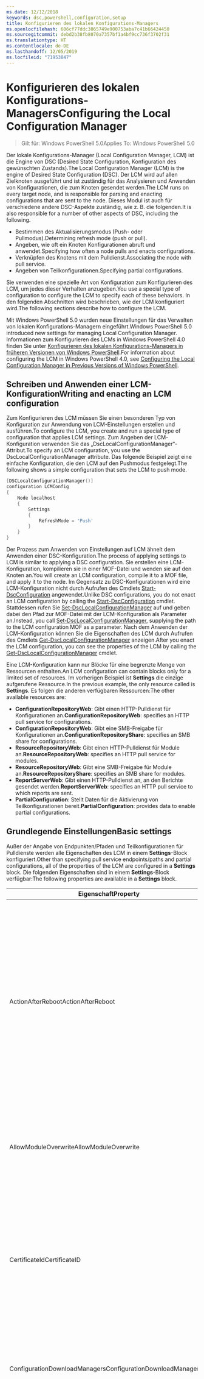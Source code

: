 ```yaml
---
ms.date: 12/12/2018
keywords: dsc,powershell,configuration,setup
title: Konfigurieren des lokalen Konfigurations-Managers
ms.openlocfilehash: 606cf77ddc3865749e900753aba7c41b66424450
ms.sourcegitcommit: debd2b38fb8070a7357bf1a4bf9cc736f3702f31
ms.translationtype: HT
ms.contentlocale: de-DE
ms.lasthandoff: 12/05/2019
ms.locfileid: "71953847"
---
```

# <a name="configuring-the-local-configuration-manager"></a><span data-ttu-id="1a722-103">Konfigurieren des lokalen Konfigurations-Managers</span><span class="sxs-lookup"><span data-stu-id="1a722-103">Configuring the Local Configuration Manager</span></span>

> <span data-ttu-id="1a722-104">Gilt für: Windows PowerShell 5.0</span><span class="sxs-lookup"><span data-stu-id="1a722-104">Applies To: Windows PowerShell 5.0</span></span>

<span data-ttu-id="1a722-105">Der lokale Konfigurations-Manager (Local Configuration Manager, LCM) ist die Engine von DSC (Desired State Configuration, Konfiguration des gewünschten Zustands).</span><span class="sxs-lookup"><span data-stu-id="1a722-105">The Local Configuration Manager (LCM) is the engine of Desired State Configuration (DSC).</span></span>
<span data-ttu-id="1a722-106">Der LCM wird auf allen Zielknoten ausgeführt und ist zuständig für das Analysieren und Anwenden von Konfigurationen, die zum Knoten gesendet werden.</span><span class="sxs-lookup"><span data-stu-id="1a722-106">The LCM runs on every target node, and is responsible for parsing and enacting configurations that are sent to the node.</span></span>
<span data-ttu-id="1a722-107">Dieses Modul ist auch für verschiedene andere DSC-Aspekte zuständig, wie z. B. die folgenden.</span><span class="sxs-lookup"><span data-stu-id="1a722-107">It is also responsible for a number of other aspects of DSC, including the following.</span></span>

- <span data-ttu-id="1a722-108">Bestimmen des Aktualisierungsmodus (Push- oder Pullmodus).</span><span class="sxs-lookup"><span data-stu-id="1a722-108">Determining refresh mode (push or pull).</span></span>
- <span data-ttu-id="1a722-109">Angeben, wie oft ein Knoten Konfigurationen abruft und anwendet.</span><span class="sxs-lookup"><span data-stu-id="1a722-109">Specifying how often a node pulls and enacts configurations.</span></span>
- <span data-ttu-id="1a722-110">Verknüpfen des Knotens mit dem Pulldienst.</span><span class="sxs-lookup"><span data-stu-id="1a722-110">Associating the node with pull service.</span></span>
- <span data-ttu-id="1a722-111">Angeben von Teilkonfigurationen.</span><span class="sxs-lookup"><span data-stu-id="1a722-111">Specifying partial configurations.</span></span>

<span data-ttu-id="1a722-112">Sie verwenden eine spezielle Art von Konfiguration zum Konfigurieren des LCM, um jedes dieser Verhalten anzugeben.</span><span class="sxs-lookup"><span data-stu-id="1a722-112">You use a special type of configuration to configure the LCM to specify each of these behaviors.</span></span>
<span data-ttu-id="1a722-113">In den folgenden Abschnitten wird beschrieben, wie der LCM konfiguriert wird.</span><span class="sxs-lookup"><span data-stu-id="1a722-113">The following sections describe how to configure the LCM.</span></span>

<span data-ttu-id="1a722-114">Mit Windows PowerShell 5.0 wurden neue Einstellungen für das Verwalten von lokalen Konfigurations-Managern eingeführt.</span><span class="sxs-lookup"><span data-stu-id="1a722-114">Windows PowerShell 5.0 introduced new settings for managing Local Configuration Manager.</span></span>
<span data-ttu-id="1a722-115">Informationen zum Konfigurieren des LCMs in Windows PowerShell 4.0 finden Sie unter [Konfigurieren des lokalen Konfigurations-Managers in früheren Versionen von Windows PowerShell](metaconfig4.md).</span><span class="sxs-lookup"><span data-stu-id="1a722-115">For information about configuring the LCM in Windows PowerShell 4.0, see [Configuring the Local Configuration Manager in Previous Versions of Windows PowerShell](metaconfig4.md).</span></span>

## <a name="writing-and-enacting-an-lcm-configuration"></a><span data-ttu-id="1a722-116">Schreiben und Anwenden einer LCM-Konfiguration</span><span class="sxs-lookup"><span data-stu-id="1a722-116">Writing and enacting an LCM configuration</span></span>

<span data-ttu-id="1a722-117">Zum Konfigurieren des LCM müssen Sie einen besonderen Typ von Konfiguration zur Anwendung von LCM-Einstellungen erstellen und ausführen.</span><span class="sxs-lookup"><span data-stu-id="1a722-117">To configure the LCM, you create and run a special type of configuration that applies LCM settings.</span></span>
<span data-ttu-id="1a722-118">Zum Angeben der LCM-Konfiguration verwenden Sie das „DscLocalConfigurationManager“-Attribut.</span><span class="sxs-lookup"><span data-stu-id="1a722-118">To specify an LCM configuration, you use the DscLocalConfigurationManager attribute.</span></span>
<span data-ttu-id="1a722-119">Das folgende Beispiel zeigt eine einfache Konfiguration, die den LCM auf den Pushmodus festgelegt.</span><span class="sxs-lookup"><span data-stu-id="1a722-119">The following shows a simple configuration that sets the LCM to push mode.</span></span>

```powershell
[DSCLocalConfigurationManager()]
configuration LCMConfig
{
    Node localhost
    {
        Settings
        {
            RefreshMode = 'Push'
        }
    }
}
```

<span data-ttu-id="1a722-120">Der Prozess zum Anwenden von Einstellungen auf LCM ähnelt dem Anwenden einer DSC-Konfiguration.</span><span class="sxs-lookup"><span data-stu-id="1a722-120">The process of applying settings to LCM is similar to applying a DSC configuration.</span></span>
<span data-ttu-id="1a722-121">Sie erstellen eine LCM-Konfiguration, kompilieren sie in einer MOF-Datei und wenden sie auf den Knoten an.</span><span class="sxs-lookup"><span data-stu-id="1a722-121">You will create an LCM configuration, compile it to a MOF file, and apply it to the node.</span></span>
<span data-ttu-id="1a722-122">Im Gegensatz zu DSC-Konfigurationen wird eine LCM-Konfiguration nicht durch Aufrufen des Cmdlets [Start-DscConfiguration](/powershell/module/psdesiredstateconfiguration/start-dscconfiguration) angewendet.</span><span class="sxs-lookup"><span data-stu-id="1a722-122">Unlike DSC configurations, you do not enact an LCM configuration by calling the [Start-DscConfiguration](/powershell/module/psdesiredstateconfiguration/start-dscconfiguration) cmdlet.</span></span>
<span data-ttu-id="1a722-123">Stattdessen rufen Sie [Set-DscLocalConfigurationManager](/powershell/module/PSDesiredStateConfiguration/Set-DscLocalConfigurationManager) auf und geben dabei den Pfad zur MOF-Datei mit der LCM-Konfiguration als Parameter an.</span><span class="sxs-lookup"><span data-stu-id="1a722-123">Instead, you call [Set-DscLocalConfigurationManager](/powershell/module/PSDesiredStateConfiguration/Set-DscLocalConfigurationManager), supplying the path to the LCM configuration MOF as a parameter.</span></span>
<span data-ttu-id="1a722-124">Nach dem Anwenden der LCM-Konfiguration können Sie die Eigenschaften des LCM durch Aufrufen des Cmdlets [Get-DscLocalConfigurationManager](/powershell/module/PSDesiredStateConfiguration/Get-DscLocalConfigurationManager) anzeigen.</span><span class="sxs-lookup"><span data-stu-id="1a722-124">After you enact the LCM configuration, you can see the properties of the LCM by calling the [Get-DscLocalConfigurationManager](/powershell/module/PSDesiredStateConfiguration/Get-DscLocalConfigurationManager) cmdlet.</span></span>

<span data-ttu-id="1a722-125">Eine LCM-Konfiguration kann nur Blöcke für eine begrenzte Menge von Ressourcen enthalten.</span><span class="sxs-lookup"><span data-stu-id="1a722-125">An LCM configuration can contain blocks only for a limited set of resources.</span></span>
<span data-ttu-id="1a722-126">Im vorherigen Beispiel ist **Settings** die einzige aufgerufene Ressource.</span><span class="sxs-lookup"><span data-stu-id="1a722-126">In the previous example, the only resource called is **Settings**.</span></span>
<span data-ttu-id="1a722-127">Es folgen die anderen verfügbaren Ressourcen:</span><span class="sxs-lookup"><span data-stu-id="1a722-127">The other available resources are:</span></span>

* <span data-ttu-id="1a722-128">**ConfigurationRepositoryWeb**: Gibt einen HTTP-Pulldienst für Konfigurationen an.</span><span class="sxs-lookup"><span data-stu-id="1a722-128">**ConfigurationRepositoryWeb**: specifies an HTTP pull service for configurations.</span></span>
* <span data-ttu-id="1a722-129">**ConfigurationRepositoryWeb**: Gibt eine SMB-Freigabe für Konfigurationen an.</span><span class="sxs-lookup"><span data-stu-id="1a722-129">**ConfigurationRepositoryShare**: specifies an SMB share for configurations.</span></span>
* <span data-ttu-id="1a722-130">**ResourceRepositoryWeb**: Gibt einen HTTP-Pulldienst für Module an.</span><span class="sxs-lookup"><span data-stu-id="1a722-130">**ResourceRepositoryWeb**: specifies an HTTP pull service for modules.</span></span>
* <span data-ttu-id="1a722-131">**ResourceRepositoryWeb**: Gibt eine SMB-Freigabe für Module an.</span><span class="sxs-lookup"><span data-stu-id="1a722-131">**ResourceRepositoryShare**: specifies an SMB share for modules.</span></span>
* <span data-ttu-id="1a722-132">**ReportServerWeb**: Gibt einen HTTP-Pulldienst an, an den Berichte gesendet werden.</span><span class="sxs-lookup"><span data-stu-id="1a722-132">**ReportServerWeb**: specifies an HTTP pull service to which reports are sent.</span></span>
* <span data-ttu-id="1a722-133">**PartialConfiguration**: Stellt Daten für die Aktivierung von Teilkonfigurationen bereit.</span><span class="sxs-lookup"><span data-stu-id="1a722-133">**PartialConfiguration**: provides data to enable partial configurations.</span></span>

## <a name="basic-settings"></a><span data-ttu-id="1a722-134">Grundlegende Einstellungen</span><span class="sxs-lookup"><span data-stu-id="1a722-134">Basic settings</span></span>

<span data-ttu-id="1a722-135">Außer der Angabe von Endpunkten/Pfaden und Teilkonfigurationen für Pulldienste werden alle Eigenschaften des LCM in einem **Settings**-Block konfiguriert.</span><span class="sxs-lookup"><span data-stu-id="1a722-135">Other than specifying pull service endpoints/paths and partial configurations, all of the properties of the LCM are configured in a **Settings** block.</span></span>
<span data-ttu-id="1a722-136">Die folgenden Eigenschaften sind in einem **Settings**-Block verfügbar:</span><span class="sxs-lookup"><span data-stu-id="1a722-136">The following properties are available in a **Settings** block.</span></span>

|  <span data-ttu-id="1a722-137">Eigenschaft</span><span class="sxs-lookup"><span data-stu-id="1a722-137">Property</span></span>  |  <span data-ttu-id="1a722-138">Type</span><span class="sxs-lookup"><span data-stu-id="1a722-138">Type</span></span>  |  <span data-ttu-id="1a722-139">Beschreibung</span><span class="sxs-lookup"><span data-stu-id="1a722-139">Description</span></span>   |
|----------- |------- |--------------- |
| <span data-ttu-id="1a722-140">ActionAfterReboot</span><span class="sxs-lookup"><span data-stu-id="1a722-140">ActionAfterReboot</span></span>| <span data-ttu-id="1a722-141">string</span><span class="sxs-lookup"><span data-stu-id="1a722-141">string</span></span>| <span data-ttu-id="1a722-142">Gibt an, was nach einem Neustart während der Anwendung einer Konfiguration passiert.</span><span class="sxs-lookup"><span data-stu-id="1a722-142">Specifies what happens after a reboot during the application of a configuration.</span></span> <span data-ttu-id="1a722-143">Die möglichen Werte sind __ContinueConfiguration__ und __StopConfiguration__.</span><span class="sxs-lookup"><span data-stu-id="1a722-143">The possible values are __"ContinueConfiguration"__ and __"StopConfiguration"__.</span></span> <ul><li> <span data-ttu-id="1a722-144">__ContinueConfiguration__: Nach dem Neustart des Computers wird das Anwenden der aktuellen Konfiguration fortgesetzt.</span><span class="sxs-lookup"><span data-stu-id="1a722-144">__ContinueConfiguration__: Continue applying the current configuration after machine reboot.</span></span> <span data-ttu-id="1a722-145">Dies ist der Standardwert.</span><span class="sxs-lookup"><span data-stu-id="1a722-145">This is the default value</span></span></li><li><span data-ttu-id="1a722-146">__StopConfiguration__: Nach dem Neustart des Computers wird die aktuelle Konfiguration beendet.</span><span class="sxs-lookup"><span data-stu-id="1a722-146">__StopConfiguration__: Stop the current configuration after machine reboot.</span></span></li></ul>|
| <span data-ttu-id="1a722-147">AllowModuleOverwrite</span><span class="sxs-lookup"><span data-stu-id="1a722-147">AllowModuleOverwrite</span></span>| <span data-ttu-id="1a722-148">bool</span><span class="sxs-lookup"><span data-stu-id="1a722-148">bool</span></span>| <span data-ttu-id="1a722-149">__$TRUE__, wenn neue vom Pulldienst heruntergeladene Konfigurationen die alten Konfigurationen auf dem Zielknoten überschreiben dürfen.</span><span class="sxs-lookup"><span data-stu-id="1a722-149">__$TRUE__ if new configurations downloaded from the pull service are allowed to overwrite the old ones on the target node.</span></span> <span data-ttu-id="1a722-150">Andernfalls „$FALSE“.</span><span class="sxs-lookup"><span data-stu-id="1a722-150">Otherwise, $FALSE.</span></span>|
| <span data-ttu-id="1a722-151">CertificateId</span><span class="sxs-lookup"><span data-stu-id="1a722-151">CertificateID</span></span>| <span data-ttu-id="1a722-152">string</span><span class="sxs-lookup"><span data-stu-id="1a722-152">string</span></span>| <span data-ttu-id="1a722-153">Der Fingerabdruck eines Zertifikats zur Sicherung von Anmeldeinformationen, die in einer Konfiguration übergeben werden.</span><span class="sxs-lookup"><span data-stu-id="1a722-153">The thumbprint of a certificate used to secure credentials passed in a configuration.</span></span> <span data-ttu-id="1a722-154">Weitere Informationen finden Sie unter [Möchten Sie Anmeldeinformationen in Windows PowerShell zum Konfigurieren des gewünschten Zustands schützen?](https://blogs.msdn.com/b/powershell/archive/2014/01/31/want-to-secure-credentials-in-windows-powershell-desired-state-configuration.aspx).</span><span class="sxs-lookup"><span data-stu-id="1a722-154">For more information see [Want to secure credentials in Windows PowerShell Desired State Configuration](https://blogs.msdn.com/b/powershell/archive/2014/01/31/want-to-secure-credentials-in-windows-powershell-desired-state-configuration.aspx)?.</span></span> <br> <span data-ttu-id="1a722-155">__Hinweis:__ Dies wird bei Verwendung des Azure Automation DSC-Pulldiensts automatisch verwaltet.</span><span class="sxs-lookup"><span data-stu-id="1a722-155">__Note:__ this is managed automatically if using Azure Automation DSC pull service.</span></span>|
| <span data-ttu-id="1a722-156">ConfigurationDownloadManagers</span><span class="sxs-lookup"><span data-stu-id="1a722-156">ConfigurationDownloadManagers</span></span>| <span data-ttu-id="1a722-157">CimInstance[]</span><span class="sxs-lookup"><span data-stu-id="1a722-157">CimInstance[]</span></span>| <span data-ttu-id="1a722-158">Veraltet.</span><span class="sxs-lookup"><span data-stu-id="1a722-158">Obsolete.</span></span> <span data-ttu-id="1a722-159">Verwenden Sie die Blöcke __ConfigurationRepositoryWeb__ und __ConfigurationRepositoryShare__ zum Definieren von Pulldienstendpunkten für Konfigurationen.</span><span class="sxs-lookup"><span data-stu-id="1a722-159">Use __ConfigurationRepositoryWeb__ and __ConfigurationRepositoryShare__ blocks to define configuration pull service endpoints.</span></span>|
| <span data-ttu-id="1a722-160">ConfigurationID</span><span class="sxs-lookup"><span data-stu-id="1a722-160">ConfigurationID</span></span>| <span data-ttu-id="1a722-161">string</span><span class="sxs-lookup"><span data-stu-id="1a722-161">string</span></span>| <span data-ttu-id="1a722-162">Für die Abwärtskompatibilität mit älteren Pulldienstversionen.</span><span class="sxs-lookup"><span data-stu-id="1a722-162">For backwards compatibility with older pull service versions.</span></span> <span data-ttu-id="1a722-163">Eine GUID, die die Konfigurationsdatei identifiziert, die von einem Pulldienst abgerufen werden soll.</span><span class="sxs-lookup"><span data-stu-id="1a722-163">A GUID that identifies the configuration file to get from a pull service.</span></span> <span data-ttu-id="1a722-164">Der Knoten ruft Konfigurationen vom Pulldienst ab, wenn der Name der MOF-Konfigurationsdatei „ConfigurationID.mof“ lautet.</span><span class="sxs-lookup"><span data-stu-id="1a722-164">The node will pull configurations on the pull service if the name of the configuration MOF is named ConfigurationID.mof.</span></span><br> <span data-ttu-id="1a722-165">__Hinweis:__ Wenn Sie diese Eigenschaft festlegen, kann der Knoten nicht mithilfe von __RegistrationKey__ bei einem Pulldienst registriert werden.</span><span class="sxs-lookup"><span data-stu-id="1a722-165">__Note:__ If you set this property, registering the node with a pull service by using __RegistrationKey__ does not work.</span></span> <span data-ttu-id="1a722-166">Weitere Informationen finden Sie unter [Einrichten eines Pullclients mit Konfigurationsnamen](../pull-server/pullClientConfigNames.md).</span><span class="sxs-lookup"><span data-stu-id="1a722-166">For more information, see [Setting up a pull client with configuration names](../pull-server/pullClientConfigNames.md).</span></span>|
| <span data-ttu-id="1a722-167">ConfigurationMode</span><span class="sxs-lookup"><span data-stu-id="1a722-167">ConfigurationMode</span></span>| <span data-ttu-id="1a722-168">string</span><span class="sxs-lookup"><span data-stu-id="1a722-168">string</span></span> | <span data-ttu-id="1a722-169">Gibt an, wie der LCM die Konfiguration tatsächlich auf die Zielknoten anwendet.</span><span class="sxs-lookup"><span data-stu-id="1a722-169">Specifies how the LCM actually applies the configuration to the target nodes.</span></span> <span data-ttu-id="1a722-170">Mögliche Werte sind __ApplyOnly__, __ApplyAndMonitor__ und __ApplyAndAutoCorrect__.</span><span class="sxs-lookup"><span data-stu-id="1a722-170">Possible values are __"ApplyOnly"__,__"ApplyAndMonitor"__, and __"ApplyAndAutoCorrect"__.</span></span> <ul><li><span data-ttu-id="1a722-171">__ApplyOnly__: DSC wendet die Konfiguration an und führt keine weiteren Schritte aus, es sei denn, eine neue Konfiguration wird per Push auf den Zielknoten übertragen oder per Pull von einem Dienst abgerufen.</span><span class="sxs-lookup"><span data-stu-id="1a722-171">__ApplyOnly__: DSC applies the configuration and does nothing further unless a new configuration is pushed to the target node or when a new configuration is pulled from a service.</span></span> <span data-ttu-id="1a722-172">Nach der ersten Anwendung einer neuen Konfiguration überprüft DSC nicht auf Abweichungen von einem zuvor konfigurierten Status.</span><span class="sxs-lookup"><span data-stu-id="1a722-172">After initial application of a new configuration, DSC does not check for drift from a previously configured state.</span></span> <span data-ttu-id="1a722-173">Beachten Sie, dass DSC versucht, die Konfiguration anzuwenden, bis dies erfolgreich passiert ist, bevor __ApplyOnly__ wirksam wird.</span><span class="sxs-lookup"><span data-stu-id="1a722-173">Note that DSC will attempt to apply the configuration until it is successful before __ApplyOnly__ takes effect.</span></span> </li><li> <span data-ttu-id="1a722-174">__ApplyAndMonitor__: Dies ist der Standardwert.</span><span class="sxs-lookup"><span data-stu-id="1a722-174">__ApplyAndMonitor__: This is the default value.</span></span> <span data-ttu-id="1a722-175">Der LCM wendet neue Konfigurationen an.</span><span class="sxs-lookup"><span data-stu-id="1a722-175">The LCM applies any new configurations.</span></span> <span data-ttu-id="1a722-176">Wenn der Zielknoten nach der ersten Anwendung einer neuen Konfiguration vom gewünschten Zustand abweicht, meldet DSC die Abweichung in Protokollen.</span><span class="sxs-lookup"><span data-stu-id="1a722-176">After initial application of a new configuration, if the target node drifts from the desired state, DSC reports the discrepancy in logs.</span></span> <span data-ttu-id="1a722-177">Beachten Sie, dass DSC versucht, die Konfiguration anzuwenden, bis dies erfolgreich passiert ist, bevor __ApplyAndMonitor__ wirksam wird.</span><span class="sxs-lookup"><span data-stu-id="1a722-177">Note that DSC will attempt to apply the configuration until it is successful before __ApplyAndMonitor__ takes effect.</span></span></li><li><span data-ttu-id="1a722-178">__ApplyAndAutoCorrect:__ DSC wendet neue Konfigurationen an.</span><span class="sxs-lookup"><span data-stu-id="1a722-178">__ApplyAndAutoCorrect__: DSC applies any new configurations.</span></span> <span data-ttu-id="1a722-179">Wenn der Zielknoten nach der ersten Anwendung einer neuen Konfiguration vom gewünschten Zustand abweicht, meldet DSC die Abweichung in Protokollen und wendet dann die aktuelle Konfiguration an.</span><span class="sxs-lookup"><span data-stu-id="1a722-179">After initial application of a new configuration, if the target node drifts from the desired state, DSC reports the discrepancy in logs, and then re-applies the current configuration.</span></span></li></ul>|
| <span data-ttu-id="1a722-180">ConfigurationModeFrequencyMins</span><span class="sxs-lookup"><span data-stu-id="1a722-180">ConfigurationModeFrequencyMins</span></span>| <span data-ttu-id="1a722-181">UInt32</span><span class="sxs-lookup"><span data-stu-id="1a722-181">UInt32</span></span>| <span data-ttu-id="1a722-182">Gibt (in Minuten) an, wie oft die aktuelle Konfiguration überprüft und angewendet wird.</span><span class="sxs-lookup"><span data-stu-id="1a722-182">How often, in minutes, the current configuration is checked and applied.</span></span> <span data-ttu-id="1a722-183">Diese Eigenschaft wird ignoriert, wenn die „ConfigurationMode“-Eigenschaft auf „ApplyOnly“ festgelegt ist.</span><span class="sxs-lookup"><span data-stu-id="1a722-183">This property is ignored if the ConfigurationMode property is set to ApplyOnly.</span></span> <span data-ttu-id="1a722-184">Der Standardwert ist 15.</span><span class="sxs-lookup"><span data-stu-id="1a722-184">The default value is 15.</span></span>|
| <span data-ttu-id="1a722-185">DebugMode</span><span class="sxs-lookup"><span data-stu-id="1a722-185">DebugMode</span></span>| <span data-ttu-id="1a722-186">string</span><span class="sxs-lookup"><span data-stu-id="1a722-186">string</span></span>| <span data-ttu-id="1a722-187">Mögliche Werte sind __None__, __ForceModuleImport__ und __All__.</span><span class="sxs-lookup"><span data-stu-id="1a722-187">Possible values are __None__, __ForceModuleImport__, and __All__.</span></span> <ul><li><span data-ttu-id="1a722-188">Bei Festlegung auf __None__ werden zwischengespeicherte Ressourcen verwendet.</span><span class="sxs-lookup"><span data-stu-id="1a722-188">Set to __None__ to use cached resources.</span></span> <span data-ttu-id="1a722-189">Dies ist die Standardeinstellung, die in Produktionsszenarien verwendet werden sollte.</span><span class="sxs-lookup"><span data-stu-id="1a722-189">This is the default and should be used in production scenarios.</span></span></li><li><span data-ttu-id="1a722-190">Das Festlegen auf __ForceModuleImport__ bewirkt, dass der LCM DSC-Ressourcenmodule erneut lädt, auch wenn sie zuvor bereits geladen und zwischengespeichert wurden.</span><span class="sxs-lookup"><span data-stu-id="1a722-190">Setting to __ForceModuleImport__, causes the LCM to reload any DSC resource modules, even if they have been previously loaded and cached.</span></span> <span data-ttu-id="1a722-191">Dies beeinträchtigt die Leistung von DSC-Vorgängen, da jedes Modul bei Verwendung neu geladen wird.</span><span class="sxs-lookup"><span data-stu-id="1a722-191">This impacts the performance of DSC operations as each module is reloaded on use.</span></span> <span data-ttu-id="1a722-192">In der Regel wird dieser Wert beim Debuggen einer Ressource verwendet.</span><span class="sxs-lookup"><span data-stu-id="1a722-192">Typically you would use this value while debugging a resource</span></span></li><li><span data-ttu-id="1a722-193">In dieser Version ist __All__ identisch mit __ForceModuleImport__.</span><span class="sxs-lookup"><span data-stu-id="1a722-193">In this release, __All__ is same as __ForceModuleImport__</span></span></li></ul> |
| <span data-ttu-id="1a722-194">RebootNodeIfNeeded</span><span class="sxs-lookup"><span data-stu-id="1a722-194">RebootNodeIfNeeded</span></span>| <span data-ttu-id="1a722-195">bool</span><span class="sxs-lookup"><span data-stu-id="1a722-195">bool</span></span>| <span data-ttu-id="1a722-196">Legen Sie für diese Option `$true` fest, um Ressourcen das Neustarten des Knotens mithilfe des `$global:DSCMachineStatus`-Flags zu ermöglichen.</span><span class="sxs-lookup"><span data-stu-id="1a722-196">Set this to `$true` to allow resources to reboot the Node using the `$global:DSCMachineStatus` flag.</span></span> <span data-ttu-id="1a722-197">Andernfalls müssen Sie den Knoten für jede Konfiguration manuell neu starten, die dies erfordert.</span><span class="sxs-lookup"><span data-stu-id="1a722-197">Otherwise, you will have to manually reboot the node for any configuration that requires it.</span></span> <span data-ttu-id="1a722-198">Der Standardwert ist `$false`.</span><span class="sxs-lookup"><span data-stu-id="1a722-198">The default value is `$false`.</span></span> <span data-ttu-id="1a722-199">Um diese Einstellung zu verwenden, wenn eine Neustartbedingung von einer anderen Komponente als von DSC in Kraft gesetzt wird (z.B. Windows Installer), kombinieren Sie diese Einstellung mit der __PendingReboot__-Ressource im [ComputerManagementDsc](https://github.com/PowerShell/ComputerManagementDsc)-Modul.</span><span class="sxs-lookup"><span data-stu-id="1a722-199">To use this setting when a reboot condition is enacted by something other than DSC (such as Windows Installer), combine this setting with the __PendingReboot__ resource in the [ComputerManagementDsc](https://github.com/PowerShell/ComputerManagementDsc) module.</span></span>|
| <span data-ttu-id="1a722-200">RefreshMode</span><span class="sxs-lookup"><span data-stu-id="1a722-200">RefreshMode</span></span>| <span data-ttu-id="1a722-201">string</span><span class="sxs-lookup"><span data-stu-id="1a722-201">string</span></span>| <span data-ttu-id="1a722-202">Gibt an, wie der LCM Konfigurationen abruft.</span><span class="sxs-lookup"><span data-stu-id="1a722-202">Specifies how the LCM gets configurations.</span></span> <span data-ttu-id="1a722-203">Die möglichen Werte sind __Disabled__, __Push__ und __Pull__.</span><span class="sxs-lookup"><span data-stu-id="1a722-203">The possible values are __"Disabled"__, __"Push"__, and __"Pull"__.</span></span> <ul><li><span data-ttu-id="1a722-204">__Disabled__: DSC-Konfigurationen werden für diesen Knoten deaktiviert.</span><span class="sxs-lookup"><span data-stu-id="1a722-204">__Disabled__: DSC configurations are disabled for this node.</span></span></li><li> <span data-ttu-id="1a722-205">__Push__: Konfigurationen werden gestartet, indem das Cmdlet [Start-DscConfiguration](/powershell/module/psdesiredstateconfiguration/start-dscconfiguration) aufgerufen wird.</span><span class="sxs-lookup"><span data-stu-id="1a722-205">__Push__: Configurations are initiated by calling the [Start-DscConfiguration](/powershell/module/psdesiredstateconfiguration/start-dscconfiguration) cmdlet.</span></span> <span data-ttu-id="1a722-206">Die Konfiguration wird sofort auf den Knoten angewendet.</span><span class="sxs-lookup"><span data-stu-id="1a722-206">The configuration is applied immediately to the node.</span></span> <span data-ttu-id="1a722-207">Dies ist der Standardwert.</span><span class="sxs-lookup"><span data-stu-id="1a722-207">This is the default value.</span></span></li><li><span data-ttu-id="1a722-208">__Pull:__ Der Knoten ist so konfiguriert, dass regelmäßig eine Überprüfung auf Konfigurationen von einem Pulldienst oder SMB-Pfad erfolgt.</span><span class="sxs-lookup"><span data-stu-id="1a722-208">__Pull:__ The node is configured to regularly check for configurations from a pull service or SMB path.</span></span> <span data-ttu-id="1a722-209">Wenn diese Eigenschaft auf __Pull__ festgelegt ist, müssen Sie in einem __ConfigurationRepositoryWeb__- oder __ConfigurationRepositoryShare__-Block einen HPPT-Pfad (Dienst) oder einen SMB-Pfad (Freigabe) angeben.</span><span class="sxs-lookup"><span data-stu-id="1a722-209">If this property is set to __Pull__, you must specify an HTTP (service) or SMB (share) path in a __ConfigurationRepositoryWeb__ or __ConfigurationRepositoryShare__ block.</span></span></li></ul>|
| <span data-ttu-id="1a722-210">RefreshFrequencyMins</span><span class="sxs-lookup"><span data-stu-id="1a722-210">RefreshFrequencyMins</span></span>| <span data-ttu-id="1a722-211">UInt32</span><span class="sxs-lookup"><span data-stu-id="1a722-211">Uint32</span></span>| <span data-ttu-id="1a722-212">Das Zeitintervall (in Minuten), in dem der LCM einen Pulldienst auf aktualisierte Konfigurationen abfragt.</span><span class="sxs-lookup"><span data-stu-id="1a722-212">The time interval, in minutes, at which the LCM checks a pull service to get updated configurations.</span></span> <span data-ttu-id="1a722-213">Dieser Wert wird ignoriert, wenn der LCM nicht im Pullmodus konfiguriert ist.</span><span class="sxs-lookup"><span data-stu-id="1a722-213">This value is ignored if the LCM is not configured in pull mode.</span></span> <span data-ttu-id="1a722-214">Der Standardwert ist 30.</span><span class="sxs-lookup"><span data-stu-id="1a722-214">The default value is 30.</span></span>|
| <span data-ttu-id="1a722-215">ReportManagers</span><span class="sxs-lookup"><span data-stu-id="1a722-215">ReportManagers</span></span>| <span data-ttu-id="1a722-216">CimInstance[]</span><span class="sxs-lookup"><span data-stu-id="1a722-216">CimInstance[]</span></span>| <span data-ttu-id="1a722-217">Veraltet.</span><span class="sxs-lookup"><span data-stu-id="1a722-217">Obsolete.</span></span> <span data-ttu-id="1a722-218">Verwenden Sie __ReportServerWeb__-Blöcke, um einen Endpunkt zum Senden von Berichtsdaten an einen Pulldienst zu definieren.</span><span class="sxs-lookup"><span data-stu-id="1a722-218">Use __ReportServerWeb__ blocks to define an endpoint to send reporting data to a pull service.</span></span>|
| <span data-ttu-id="1a722-219">ResourceModuleManagers</span><span class="sxs-lookup"><span data-stu-id="1a722-219">ResourceModuleManagers</span></span>| <span data-ttu-id="1a722-220">CimInstance[]</span><span class="sxs-lookup"><span data-stu-id="1a722-220">CimInstance[]</span></span>| <span data-ttu-id="1a722-221">Veraltet.</span><span class="sxs-lookup"><span data-stu-id="1a722-221">Obsolete.</span></span> <span data-ttu-id="1a722-222">Verwenden Sie die Blöcke __ResourceRepositoryWeb__ und __ResourceRepositoryShare__ zum Definieren von HTTP-Endpunkten bzw. SMB-Pfaden für den Pulldienst.</span><span class="sxs-lookup"><span data-stu-id="1a722-222">Use __ResourceRepositoryWeb__ and __ResourceRepositoryShare__ blocks to define pull service HTTP endpoints or SMB paths, respectively.</span></span>|
| <span data-ttu-id="1a722-223">PartialConfigurations</span><span class="sxs-lookup"><span data-stu-id="1a722-223">PartialConfigurations</span></span>| <span data-ttu-id="1a722-224">CimInstance</span><span class="sxs-lookup"><span data-stu-id="1a722-224">CimInstance</span></span>| <span data-ttu-id="1a722-225">Nicht implementiert.</span><span class="sxs-lookup"><span data-stu-id="1a722-225">Not implemented.</span></span> <span data-ttu-id="1a722-226">Nicht verwenden.</span><span class="sxs-lookup"><span data-stu-id="1a722-226">Do not use.</span></span>|
| <span data-ttu-id="1a722-227">StatusRetentionTimeInDays</span><span class="sxs-lookup"><span data-stu-id="1a722-227">StatusRetentionTimeInDays</span></span> | <span data-ttu-id="1a722-228">UInt32</span><span class="sxs-lookup"><span data-stu-id="1a722-228">UInt32</span></span>| <span data-ttu-id="1a722-229">Anzahl der Tage, die der LCM den Status der aktuellen Konfiguration beibehält.</span><span class="sxs-lookup"><span data-stu-id="1a722-229">The number of days the LCM keeps the status of the current configuration.</span></span>|

> [!NOTE]
> <span data-ttu-id="1a722-230">Der LCM startet den **ConfigurationModeFrequencyMins**-Zyklus auf Grundlage folgender Ereignisse:</span><span class="sxs-lookup"><span data-stu-id="1a722-230">The LCM starts the **ConfigurationModeFrequencyMins** cycle based on:</span></span>
>
> - <span data-ttu-id="1a722-231">Mithilfe von `Set-DscLocalConfigurationManager` wird eine neue Metakonfiguration angewendet</span><span class="sxs-lookup"><span data-stu-id="1a722-231">A new metaconfig is applied using `Set-DscLocalConfigurationManager`</span></span>
> - <span data-ttu-id="1a722-232">Der Computer wird neu gestartet</span><span class="sxs-lookup"><span data-stu-id="1a722-232">A machine restart</span></span>
>
> <span data-ttu-id="1a722-233">Bei Bedingungen, unter denen es beim Timerprozess zu einem Absturz kommt, der innerhalb von 30 Sekunden erkannt wird, wird der Zyklus neu gestartet.</span><span class="sxs-lookup"><span data-stu-id="1a722-233">For any condition where the timer process experiences a crash, that will be detected within 30 seconds and the cycle will be restarted.</span></span>
> <span data-ttu-id="1a722-234">Ein gleichzeitiger Vorgang könnte den Start des Zyklus verzögern; wenn die Dauer dieses Vorgangs länger ist als die konfigurierte Zyklushäufigkeit, startet der nächste Timer nicht.</span><span class="sxs-lookup"><span data-stu-id="1a722-234">A concurrent operation could delay the cycle from being started, if the duration of this operation exceeds the configured cycle frequency, the next timer will not start.</span></span>
>
> <span data-ttu-id="1a722-235">Beispiel: Die Metakonfiguration ist auf eine Pullhäufigkeit von 15 Minuten konfiguriert, und ein Pull wird zum Zeitpunkt t1 ausgeführt.</span><span class="sxs-lookup"><span data-stu-id="1a722-235">Example, the metaconfig is configured at a 15 minute pull frequency and a pull occurs at T1.</span></span>  <span data-ttu-id="1a722-236">Der Knoten kann seine Aufgaben 16 Minuten lang nicht beenden.</span><span class="sxs-lookup"><span data-stu-id="1a722-236">The Node does not finish work for 16 minutes.</span></span>  <span data-ttu-id="1a722-237">Der erste 15-Minuten-Zyklus wird ignoriert, und der nächste Pull wird zum Zeitpunkt t1+15+15 ausgeführt.</span><span class="sxs-lookup"><span data-stu-id="1a722-237">The first 15 minute cycle is ignored, and next pull will happen at T1+15+15.</span></span>

## <a name="pull-service"></a><span data-ttu-id="1a722-238">Pulldienst</span><span class="sxs-lookup"><span data-stu-id="1a722-238">Pull service</span></span>

<span data-ttu-id="1a722-239">Die LCM-Konfiguration unterstützt die folgenden Typen von Pulldienstendpunkten:</span><span class="sxs-lookup"><span data-stu-id="1a722-239">LCM configuration supports defining the following types of pull service endpoints:</span></span>

- <span data-ttu-id="1a722-240">**Konfigurationsserver**: Ein Repository für DSC-Konfigurationen.</span><span class="sxs-lookup"><span data-stu-id="1a722-240">**Configuration server**: A repository for DSC configurations.</span></span> <span data-ttu-id="1a722-241">Definieren Sie Konfigurationsserver mithilfe der Blöcke **ConfigurationRepositoryWeb** (für webbasierte Server) und **ConfigurationRepositoryShare** (für SMB-basierte Server).</span><span class="sxs-lookup"><span data-stu-id="1a722-241">Define configuration servers by using **ConfigurationRepositoryWeb** (for web-based servers) and **ConfigurationRepositoryShare** (for SMB-based servers) blocks.</span></span>
- <span data-ttu-id="1a722-242">**Ressourcenserver**: Ein Repository für DSC-Ressourcen, verpackt als PowerShell-Module.</span><span class="sxs-lookup"><span data-stu-id="1a722-242">**Resource server**: A repository for DSC resources, packaged as PowerShell modules.</span></span> <span data-ttu-id="1a722-243">Definieren Sie Ressourcenserver mithilfe der Blöcke **ResourceRepositoryWeb** (für webbasierte Server) und **ResourceRepositoryShare** (für SMB-basierte Server).</span><span class="sxs-lookup"><span data-stu-id="1a722-243">Define resource servers by using **ResourceRepositoryWeb** (for web-based servers) and **ResourceRepositoryShare** (for SMB-based servers) blocks.</span></span>
- <span data-ttu-id="1a722-244">**Berichtsserver**: Dienst, an den DSC Berichtsdaten sendet.</span><span class="sxs-lookup"><span data-stu-id="1a722-244">**Report server**: A service that DSC sends report data to.</span></span> <span data-ttu-id="1a722-245">Definieren Sie Berichtsserver mithilfe von **ReportServerWeb**-Blöcken.</span><span class="sxs-lookup"><span data-stu-id="1a722-245">Define report servers by using **ReportServerWeb** blocks.</span></span> <span data-ttu-id="1a722-246">Ein Berichtsserver muss ein Webdienst sein.</span><span class="sxs-lookup"><span data-stu-id="1a722-246">A report server must be a web service.</span></span>

<span data-ttu-id="1a722-247">Weitere Informationen zu Pulldiensten finden Sie unter [Desired State Configuration – Pulldienst](../pull-server/pullServer.md).</span><span class="sxs-lookup"><span data-stu-id="1a722-247">For more details on pull service see, [Desired State Configuration Pull Service](../pull-server/pullServer.md).</span></span>

## <a name="configuration-server-blocks"></a><span data-ttu-id="1a722-248">Konfigurationsserverblöcke</span><span class="sxs-lookup"><span data-stu-id="1a722-248">Configuration server blocks</span></span>

<span data-ttu-id="1a722-249">Zum Definieren eines webbasierten Konfigurationsservers erstellen Sie einen **ConfigurationRepositoryWeb**-Block.</span><span class="sxs-lookup"><span data-stu-id="1a722-249">To define a web-based configuration server, you create a **ConfigurationRepositoryWeb** block.</span></span>
<span data-ttu-id="1a722-250">Ein **ConfigurationRepositoryWeb**-Block definiert die folgenden Eigenschaften.</span><span class="sxs-lookup"><span data-stu-id="1a722-250">A **ConfigurationRepositoryWeb** defines the following properties.</span></span>

|<span data-ttu-id="1a722-251">Eigenschaft</span><span class="sxs-lookup"><span data-stu-id="1a722-251">Property</span></span>|<span data-ttu-id="1a722-252">Type</span><span class="sxs-lookup"><span data-stu-id="1a722-252">Type</span></span>|<span data-ttu-id="1a722-253">Beschreibung</span><span class="sxs-lookup"><span data-stu-id="1a722-253">Description</span></span>|
|---|---|---|
|<span data-ttu-id="1a722-254">AllowUnsecureConnection</span><span class="sxs-lookup"><span data-stu-id="1a722-254">AllowUnsecureConnection</span></span>|<span data-ttu-id="1a722-255">bool</span><span class="sxs-lookup"><span data-stu-id="1a722-255">bool</span></span>|<span data-ttu-id="1a722-256">Legen Sie diese Einstellung auf **$TRUE** fest, um Verbindungen zwischen Knoten und Server ohne Authentifizierung zu erlauben.</span><span class="sxs-lookup"><span data-stu-id="1a722-256">Set to **$TRUE** to allow connections from the node to the server without authentication.</span></span> <span data-ttu-id="1a722-257">Bei Festlegung auf **$FALSE** ist eine Authentifizierung erforderlich.</span><span class="sxs-lookup"><span data-stu-id="1a722-257">Set to **$FALSE** to require authentication.</span></span>|
|<span data-ttu-id="1a722-258">CertificateId</span><span class="sxs-lookup"><span data-stu-id="1a722-258">CertificateID</span></span>|<span data-ttu-id="1a722-259">string</span><span class="sxs-lookup"><span data-stu-id="1a722-259">string</span></span>|<span data-ttu-id="1a722-260">Der Fingerabdruck eines Zertifikats zur Authentifizierung beim Server.</span><span class="sxs-lookup"><span data-stu-id="1a722-260">The thumbprint of a certificate used to authenticate to the server.</span></span>|
|<span data-ttu-id="1a722-261">ConfigurationNames</span><span class="sxs-lookup"><span data-stu-id="1a722-261">ConfigurationNames</span></span>|<span data-ttu-id="1a722-262">String[]</span><span class="sxs-lookup"><span data-stu-id="1a722-262">String[]</span></span>|<span data-ttu-id="1a722-263">Array der Namen von Konfigurationen, die per Pull vom Zielknoten abgerufen werden.</span><span class="sxs-lookup"><span data-stu-id="1a722-263">An array of names of configurations to be pulled by the target node.</span></span> <span data-ttu-id="1a722-264">Diese werden nur verwendet, wenn der Knoten über einen **RegistrationKey** beim Pulldienst registriert ist.</span><span class="sxs-lookup"><span data-stu-id="1a722-264">These are used only if the node is registered with the pull service by using a **RegistrationKey**.</span></span> <span data-ttu-id="1a722-265">Weitere Informationen finden Sie unter [Einrichten eines Pullclients mit Konfigurationsnamen](../pull-server/pullClientConfigNames.md).</span><span class="sxs-lookup"><span data-stu-id="1a722-265">For more information, see [Setting up a pull client with configuration names](../pull-server/pullClientConfigNames.md).</span></span>|
|<span data-ttu-id="1a722-266">RegistrationKey</span><span class="sxs-lookup"><span data-stu-id="1a722-266">RegistrationKey</span></span>|<span data-ttu-id="1a722-267">string</span><span class="sxs-lookup"><span data-stu-id="1a722-267">string</span></span>|<span data-ttu-id="1a722-268">GUID, die den Knoten beim Pulldienst registriert.</span><span class="sxs-lookup"><span data-stu-id="1a722-268">A GUID that registers the node with the pull service.</span></span> <span data-ttu-id="1a722-269">Weitere Informationen finden Sie unter [Einrichten eines Pullclients mit Konfigurationsnamen](../pull-server/pullClientConfigNames.md).</span><span class="sxs-lookup"><span data-stu-id="1a722-269">For more information, see [Setting up a pull client with configuration names](../pull-server/pullClientConfigNames.md).</span></span>|
|<span data-ttu-id="1a722-270">ServerURL</span><span class="sxs-lookup"><span data-stu-id="1a722-270">ServerURL</span></span>|<span data-ttu-id="1a722-271">string</span><span class="sxs-lookup"><span data-stu-id="1a722-271">string</span></span>|<span data-ttu-id="1a722-272">URL des Konfigurationsdiensts.</span><span class="sxs-lookup"><span data-stu-id="1a722-272">The URL of the configuration service.</span></span>|
|<span data-ttu-id="1a722-273">ProxyURL\*</span><span class="sxs-lookup"><span data-stu-id="1a722-273">ProxyURL\*</span></span>|<span data-ttu-id="1a722-274">string</span><span class="sxs-lookup"><span data-stu-id="1a722-274">string</span></span>|<span data-ttu-id="1a722-275">Die URL des HTTP-Proxys, der bei der Kommunikation mit dem Konfigurationsdienst verwendet werden soll.</span><span class="sxs-lookup"><span data-stu-id="1a722-275">The URL of the http proxy to use when communicating with the configuration service.</span></span>|
|<span data-ttu-id="1a722-276">ProxyCredential\*</span><span class="sxs-lookup"><span data-stu-id="1a722-276">ProxyCredential\*</span></span>|<span data-ttu-id="1a722-277">pscredential</span><span class="sxs-lookup"><span data-stu-id="1a722-277">pscredential</span></span>|<span data-ttu-id="1a722-278">Anmeldeinformation, die für den HTTP-Proxy verwendet werden soll.</span><span class="sxs-lookup"><span data-stu-id="1a722-278">Credential to use for the http proxy.</span></span>|

> [!NOTE]
> * <span data-ttu-id="1a722-279">Wird in den Windows-Versionen 1809 und höher unterstützt.</span><span class="sxs-lookup"><span data-stu-id="1a722-279">Supported in Windows versions 1809 and later.</span></span>

<span data-ttu-id="1a722-280">Ein Beispielskript, das die Konfiguration des Werts „ConfigurationRepositoryWeb“ für lokale Knoten vereinfacht, steht unter [Generieren von DSC-Metakonfigurationen](https://docs.microsoft.com/azure/automation/automation-dsc-onboarding#generating-dsc-metaconfigurations) zur Verfügung.</span><span class="sxs-lookup"><span data-stu-id="1a722-280">An example script to simplify configuring the ConfigurationRepositoryWeb value for on-premises nodes is available - see [Generating DSC metaconfigurations](https://docs.microsoft.com/azure/automation/automation-dsc-onboarding#generating-dsc-metaconfigurations)</span></span>

<span data-ttu-id="1a722-281">Zum Definieren eines SMB-basierten Konfigurationsservers erstellen Sie einen **ConfigurationRepositoryShare**-Block.</span><span class="sxs-lookup"><span data-stu-id="1a722-281">To define an SMB-based configuration server, you create a **ConfigurationRepositoryShare** block.</span></span>
<span data-ttu-id="1a722-282">Ein **ConfigurationRepositoryShare**-Block definiert die folgenden Eigenschaften.</span><span class="sxs-lookup"><span data-stu-id="1a722-282">A **ConfigurationRepositoryShare** defines the following properties.</span></span>

|<span data-ttu-id="1a722-283">Eigenschaft</span><span class="sxs-lookup"><span data-stu-id="1a722-283">Property</span></span>|<span data-ttu-id="1a722-284">Type</span><span class="sxs-lookup"><span data-stu-id="1a722-284">Type</span></span>|<span data-ttu-id="1a722-285">Beschreibung</span><span class="sxs-lookup"><span data-stu-id="1a722-285">Description</span></span>|
|---|---|---|
|<span data-ttu-id="1a722-286">Credential</span><span class="sxs-lookup"><span data-stu-id="1a722-286">Credential</span></span>|<span data-ttu-id="1a722-287">MSFT_Credential</span><span class="sxs-lookup"><span data-stu-id="1a722-287">MSFT_Credential</span></span>|<span data-ttu-id="1a722-288">Anmeldeinformationen zum Authentifizieren bei der SMB-Freigabe.</span><span class="sxs-lookup"><span data-stu-id="1a722-288">The credential used to authenticate to the SMB share.</span></span>|
|<span data-ttu-id="1a722-289">SourcePath</span><span class="sxs-lookup"><span data-stu-id="1a722-289">SourcePath</span></span>|<span data-ttu-id="1a722-290">string</span><span class="sxs-lookup"><span data-stu-id="1a722-290">string</span></span>|<span data-ttu-id="1a722-291">Pfad der SMB-Freigabe.</span><span class="sxs-lookup"><span data-stu-id="1a722-291">The path of the SMB share.</span></span>|

## <a name="resource-server-blocks"></a><span data-ttu-id="1a722-292">Ressourcenserverblöcke</span><span class="sxs-lookup"><span data-stu-id="1a722-292">Resource server blocks</span></span>

<span data-ttu-id="1a722-293">Zum Definieren eines webbasierten Ressourcenservers erstellen Sie einen **ResourceRepositoryWeb**-Block.</span><span class="sxs-lookup"><span data-stu-id="1a722-293">To define a web-based resource server, you create a **ResourceRepositoryWeb** block.</span></span>
<span data-ttu-id="1a722-294">Ein **ResourceRepositoryWeb**-Block definiert die folgenden Eigenschaften.</span><span class="sxs-lookup"><span data-stu-id="1a722-294">A **ResourceRepositoryWeb** defines the following properties.</span></span>

|<span data-ttu-id="1a722-295">Eigenschaft</span><span class="sxs-lookup"><span data-stu-id="1a722-295">Property</span></span>|<span data-ttu-id="1a722-296">Type</span><span class="sxs-lookup"><span data-stu-id="1a722-296">Type</span></span>|<span data-ttu-id="1a722-297">Beschreibung</span><span class="sxs-lookup"><span data-stu-id="1a722-297">Description</span></span>|
|---|---|---|
|<span data-ttu-id="1a722-298">AllowUnsecureConnection</span><span class="sxs-lookup"><span data-stu-id="1a722-298">AllowUnsecureConnection</span></span>|<span data-ttu-id="1a722-299">bool</span><span class="sxs-lookup"><span data-stu-id="1a722-299">bool</span></span>|<span data-ttu-id="1a722-300">Legen Sie diese Einstellung auf **$TRUE** fest, um Verbindungen zwischen Knoten und Server ohne Authentifizierung zu erlauben.</span><span class="sxs-lookup"><span data-stu-id="1a722-300">Set to **$TRUE** to allow connections from the node to the server without authentication.</span></span> <span data-ttu-id="1a722-301">Bei Festlegung auf **$FALSE** ist eine Authentifizierung erforderlich.</span><span class="sxs-lookup"><span data-stu-id="1a722-301">Set to **$FALSE** to require authentication.</span></span>|
|<span data-ttu-id="1a722-302">CertificateId</span><span class="sxs-lookup"><span data-stu-id="1a722-302">CertificateID</span></span>|<span data-ttu-id="1a722-303">string</span><span class="sxs-lookup"><span data-stu-id="1a722-303">string</span></span>|<span data-ttu-id="1a722-304">Der Fingerabdruck eines Zertifikats zur Authentifizierung beim Server.</span><span class="sxs-lookup"><span data-stu-id="1a722-304">The thumbprint of a certificate used to authenticate to the server.</span></span>|
|<span data-ttu-id="1a722-305">RegistrationKey</span><span class="sxs-lookup"><span data-stu-id="1a722-305">RegistrationKey</span></span>|<span data-ttu-id="1a722-306">string</span><span class="sxs-lookup"><span data-stu-id="1a722-306">string</span></span>|<span data-ttu-id="1a722-307">GUID, die den Knoten beim Pulldienst identifiziert.</span><span class="sxs-lookup"><span data-stu-id="1a722-307">A GUID that identifies the node to the pull service.</span></span>|
|<span data-ttu-id="1a722-308">ServerURL</span><span class="sxs-lookup"><span data-stu-id="1a722-308">ServerURL</span></span>|<span data-ttu-id="1a722-309">string</span><span class="sxs-lookup"><span data-stu-id="1a722-309">string</span></span>|<span data-ttu-id="1a722-310">URL des Konfigurationsservers.</span><span class="sxs-lookup"><span data-stu-id="1a722-310">The URL of the configuration server.</span></span>|
|<span data-ttu-id="1a722-311">ProxyURL\*</span><span class="sxs-lookup"><span data-stu-id="1a722-311">ProxyURL\*</span></span>|<span data-ttu-id="1a722-312">string</span><span class="sxs-lookup"><span data-stu-id="1a722-312">string</span></span>|<span data-ttu-id="1a722-313">Die URL des HTTP-Proxys, der bei der Kommunikation mit dem Konfigurationsdienst verwendet werden soll.</span><span class="sxs-lookup"><span data-stu-id="1a722-313">The URL of the http proxy to use when communicating with the configuration service.</span></span>|
|<span data-ttu-id="1a722-314">ProxyCredential\*</span><span class="sxs-lookup"><span data-stu-id="1a722-314">ProxyCredential\*</span></span>|<span data-ttu-id="1a722-315">pscredential</span><span class="sxs-lookup"><span data-stu-id="1a722-315">pscredential</span></span>|<span data-ttu-id="1a722-316">Anmeldeinformation, die für den HTTP-Proxy verwendet werden soll.</span><span class="sxs-lookup"><span data-stu-id="1a722-316">Credential to use for the http proxy.</span></span>|

> [!NOTE]
> * <span data-ttu-id="1a722-317">Wird in den Windows-Versionen 1809 und höher unterstützt.</span><span class="sxs-lookup"><span data-stu-id="1a722-317">Supported in Windows versions 1809 and later.</span></span>

<span data-ttu-id="1a722-318">Ein Beispielskript, das die Konfiguration des Werts „ResourceRepositoryWeb“ für lokale Knoten vereinfacht, steht unter [Generieren von DSC-Metakonfigurationen](https://docs.microsoft.com/azure/automation/automation-dsc-onboarding#generating-dsc-metaconfigurations) zur Verfügung.</span><span class="sxs-lookup"><span data-stu-id="1a722-318">An example script to simplify configuring the ResourceRepositoryWeb value for on-premises nodes is available - see [Generating DSC metaconfigurations](https://docs.microsoft.com/azure/automation/automation-dsc-onboarding#generating-dsc-metaconfigurations)</span></span>

<span data-ttu-id="1a722-319">Zum Definieren eines SMB-basierten Ressourcenservers erstellen Sie einen **ResourceRepositoryShare**-Block.</span><span class="sxs-lookup"><span data-stu-id="1a722-319">To define an SMB-based resource server, you create a **ResourceRepositoryShare** block.</span></span>
<span data-ttu-id="1a722-320">Ein **ResourceRepositoryShare**-Block definiert die folgenden Eigenschaften.</span><span class="sxs-lookup"><span data-stu-id="1a722-320">**ResourceRepositoryShare** defines the following properties.</span></span>

|<span data-ttu-id="1a722-321">Eigenschaft</span><span class="sxs-lookup"><span data-stu-id="1a722-321">Property</span></span>|<span data-ttu-id="1a722-322">Type</span><span class="sxs-lookup"><span data-stu-id="1a722-322">Type</span></span>|<span data-ttu-id="1a722-323">Beschreibung</span><span class="sxs-lookup"><span data-stu-id="1a722-323">Description</span></span>|
|---|---|---|
|<span data-ttu-id="1a722-324">Credential</span><span class="sxs-lookup"><span data-stu-id="1a722-324">Credential</span></span>|<span data-ttu-id="1a722-325">MSFT_Credential</span><span class="sxs-lookup"><span data-stu-id="1a722-325">MSFT_Credential</span></span>|<span data-ttu-id="1a722-326">Anmeldeinformationen zum Authentifizieren bei der SMB-Freigabe.</span><span class="sxs-lookup"><span data-stu-id="1a722-326">The credential used to authenticate to the SMB share.</span></span> <span data-ttu-id="1a722-327">Ein Beispiel für die Weitergabe von Anmeldeinformationen finden Sie unter [Einrichten eines DSC-SMB-Pullservers](../pull-server/pullServerSMB.md).</span><span class="sxs-lookup"><span data-stu-id="1a722-327">For an example of passing credentials, see [Setting up a DSC SMB pull server](../pull-server/pullServerSMB.md)</span></span>|
|<span data-ttu-id="1a722-328">SourcePath</span><span class="sxs-lookup"><span data-stu-id="1a722-328">SourcePath</span></span>|<span data-ttu-id="1a722-329">string</span><span class="sxs-lookup"><span data-stu-id="1a722-329">string</span></span>|<span data-ttu-id="1a722-330">Pfad der SMB-Freigabe.</span><span class="sxs-lookup"><span data-stu-id="1a722-330">The path of the SMB share.</span></span>|

## <a name="report-server-blocks"></a><span data-ttu-id="1a722-331">Berichtsserverblöcke</span><span class="sxs-lookup"><span data-stu-id="1a722-331">Report server blocks</span></span>

<span data-ttu-id="1a722-332">Zum Definieren eines Berichtsservers erstellen Sie einen **ReportServerWeb**-Block.</span><span class="sxs-lookup"><span data-stu-id="1a722-332">To define a report server, you create a **ReportServerWeb** block.</span></span>
<span data-ttu-id="1a722-333">Die Berichtsserverrolle ist nicht kompatibel mit dem SMB-basierten Pulldienst.</span><span class="sxs-lookup"><span data-stu-id="1a722-333">The report server role is not compatible with SMB based pull service.</span></span>
<span data-ttu-id="1a722-334">Ein **ReportServerWeb**-Block definiert die folgenden Eigenschaften.</span><span class="sxs-lookup"><span data-stu-id="1a722-334">**ReportServerWeb** defines the following properties.</span></span>

|<span data-ttu-id="1a722-335">Eigenschaft</span><span class="sxs-lookup"><span data-stu-id="1a722-335">Property</span></span>|<span data-ttu-id="1a722-336">Type</span><span class="sxs-lookup"><span data-stu-id="1a722-336">Type</span></span>|<span data-ttu-id="1a722-337">Beschreibung</span><span class="sxs-lookup"><span data-stu-id="1a722-337">Description</span></span>|
|---|---|---|
|<span data-ttu-id="1a722-338">AllowUnsecureConnection</span><span class="sxs-lookup"><span data-stu-id="1a722-338">AllowUnsecureConnection</span></span>|<span data-ttu-id="1a722-339">bool</span><span class="sxs-lookup"><span data-stu-id="1a722-339">bool</span></span>|<span data-ttu-id="1a722-340">Legen Sie diese Einstellung auf **$TRUE** fest, um Verbindungen zwischen Knoten und Server ohne Authentifizierung zu erlauben.</span><span class="sxs-lookup"><span data-stu-id="1a722-340">Set to **$TRUE** to allow connections from the node to the server without authentication.</span></span> <span data-ttu-id="1a722-341">Bei Festlegung auf **$FALSE** ist eine Authentifizierung erforderlich.</span><span class="sxs-lookup"><span data-stu-id="1a722-341">Set to **$FALSE** to require authentication.</span></span>|
|<span data-ttu-id="1a722-342">CertificateId</span><span class="sxs-lookup"><span data-stu-id="1a722-342">CertificateID</span></span>|<span data-ttu-id="1a722-343">string</span><span class="sxs-lookup"><span data-stu-id="1a722-343">string</span></span>|<span data-ttu-id="1a722-344">Der Fingerabdruck eines Zertifikats zur Authentifizierung beim Server.</span><span class="sxs-lookup"><span data-stu-id="1a722-344">The thumbprint of a certificate used to authenticate to the server.</span></span>|
|<span data-ttu-id="1a722-345">RegistrationKey</span><span class="sxs-lookup"><span data-stu-id="1a722-345">RegistrationKey</span></span>|<span data-ttu-id="1a722-346">string</span><span class="sxs-lookup"><span data-stu-id="1a722-346">string</span></span>|<span data-ttu-id="1a722-347">GUID, die den Knoten beim Pulldienst identifiziert.</span><span class="sxs-lookup"><span data-stu-id="1a722-347">A GUID that identifies the node to the pull service.</span></span>|
|<span data-ttu-id="1a722-348">ServerURL</span><span class="sxs-lookup"><span data-stu-id="1a722-348">ServerURL</span></span>|<span data-ttu-id="1a722-349">string</span><span class="sxs-lookup"><span data-stu-id="1a722-349">string</span></span>|<span data-ttu-id="1a722-350">URL des Konfigurationsservers.</span><span class="sxs-lookup"><span data-stu-id="1a722-350">The URL of the configuration server.</span></span>|
|<span data-ttu-id="1a722-351">ProxyURL\*</span><span class="sxs-lookup"><span data-stu-id="1a722-351">ProxyURL\*</span></span>|<span data-ttu-id="1a722-352">string</span><span class="sxs-lookup"><span data-stu-id="1a722-352">string</span></span>|<span data-ttu-id="1a722-353">Die URL des HTTP-Proxys, der bei der Kommunikation mit dem Konfigurationsdienst verwendet werden soll.</span><span class="sxs-lookup"><span data-stu-id="1a722-353">The URL of the http proxy to use when communicating with the configuration service.</span></span>|
|<span data-ttu-id="1a722-354">ProxyCredential\*</span><span class="sxs-lookup"><span data-stu-id="1a722-354">ProxyCredential\*</span></span>|<span data-ttu-id="1a722-355">pscredential</span><span class="sxs-lookup"><span data-stu-id="1a722-355">pscredential</span></span>|<span data-ttu-id="1a722-356">Anmeldeinformation, die für den HTTP-Proxy verwendet werden soll.</span><span class="sxs-lookup"><span data-stu-id="1a722-356">Credential to use for the http proxy.</span></span>|

> [!NOTE]
> * <span data-ttu-id="1a722-357">Wird in den Windows-Versionen 1809 und höher unterstützt.</span><span class="sxs-lookup"><span data-stu-id="1a722-357">Supported in Windows versions 1809 and later.</span></span>

<span data-ttu-id="1a722-358">Ein Beispielskript, das die Konfiguration des Werts „ReportServerWeb“ für lokale Knoten vereinfacht, steht unter [Generieren von DSC-Metakonfigurationen](https://docs.microsoft.com/azure/automation/automation-dsc-onboarding#generating-dsc-metaconfigurations) zur Verfügung.</span><span class="sxs-lookup"><span data-stu-id="1a722-358">An example script to simplify configuring the ReportServerWeb value for on-premises nodes is available - see [Generating DSC metaconfigurations](https://docs.microsoft.com/azure/automation/automation-dsc-onboarding#generating-dsc-metaconfigurations)</span></span>

## <a name="partial-configurations"></a><span data-ttu-id="1a722-359">Teilkonfigurationen</span><span class="sxs-lookup"><span data-stu-id="1a722-359">Partial configurations</span></span>

<span data-ttu-id="1a722-360">Zum Definieren von Teilkonfigurationen erstellen Sie einen **PartialConfiguration**-Block.</span><span class="sxs-lookup"><span data-stu-id="1a722-360">To define a partial configuration, you create a **PartialConfiguration** block.</span></span>
<span data-ttu-id="1a722-361">Weitere Informationen zu Teilkonfigurationen finden Sie unter [DSC-Teilkonfigurationen](../pull-server/partialConfigs.md).</span><span class="sxs-lookup"><span data-stu-id="1a722-361">For more information about partial configurations, see [DSC Partial configurations](../pull-server/partialConfigs.md).</span></span>
<span data-ttu-id="1a722-362">Ein **PartialConfiguration**-Block definiert die folgenden Eigenschaften.</span><span class="sxs-lookup"><span data-stu-id="1a722-362">**PartialConfiguration** defines the following properties.</span></span>

|<span data-ttu-id="1a722-363">Eigenschaft</span><span class="sxs-lookup"><span data-stu-id="1a722-363">Property</span></span>|<span data-ttu-id="1a722-364">Type</span><span class="sxs-lookup"><span data-stu-id="1a722-364">Type</span></span>|<span data-ttu-id="1a722-365">Beschreibung</span><span class="sxs-lookup"><span data-stu-id="1a722-365">Description</span></span>|
|---|---|---|
|<span data-ttu-id="1a722-366">ConfigurationSource</span><span class="sxs-lookup"><span data-stu-id="1a722-366">ConfigurationSource</span></span>|<span data-ttu-id="1a722-367">string[]</span><span class="sxs-lookup"><span data-stu-id="1a722-367">string[]</span></span>|<span data-ttu-id="1a722-368">Ein Array mit Namen von Konfigurationsservern, die zuvor in den Blöcken **ConfigurationRepositoryWeb** und **ConfigurationRepositoryShare** definiert wurden, aus denen die Teilkonfiguration per Pull abgerufen wird.</span><span class="sxs-lookup"><span data-stu-id="1a722-368">An array of names of configuration servers, previously defined in **ConfigurationRepositoryWeb** and **ConfigurationRepositoryShare** blocks, where the partial configuration is pulled from.</span></span>|
|<span data-ttu-id="1a722-369">DependsOn</span><span class="sxs-lookup"><span data-stu-id="1a722-369">DependsOn</span></span>|<span data-ttu-id="1a722-370">string{}</span><span class="sxs-lookup"><span data-stu-id="1a722-370">string{}</span></span>|<span data-ttu-id="1a722-371">Eine Liste der Namen anderer Konfigurationen, die abgeschlossen sein müssen, bevor diese Teilkonfiguration angewendet wird.</span><span class="sxs-lookup"><span data-stu-id="1a722-371">A list of names of other configurations that must be completed before this partial configuration is applied.</span></span>|
|<span data-ttu-id="1a722-372">Beschreibung</span><span class="sxs-lookup"><span data-stu-id="1a722-372">Description</span></span>|<span data-ttu-id="1a722-373">string</span><span class="sxs-lookup"><span data-stu-id="1a722-373">string</span></span>|<span data-ttu-id="1a722-374">Text zum Beschreiben der Teilkonfiguration.</span><span class="sxs-lookup"><span data-stu-id="1a722-374">Text used to describe the partial configuration.</span></span>|
|<span data-ttu-id="1a722-375">ExclusiveResources</span><span class="sxs-lookup"><span data-stu-id="1a722-375">ExclusiveResources</span></span>|<span data-ttu-id="1a722-376">string[]</span><span class="sxs-lookup"><span data-stu-id="1a722-376">string[]</span></span>|<span data-ttu-id="1a722-377">Array von Ressourcen, die ausschließlich für diese Teilkonfiguration gelten.</span><span class="sxs-lookup"><span data-stu-id="1a722-377">An array of resources exclusive to this partial configuration.</span></span>|
|<span data-ttu-id="1a722-378">RefreshMode</span><span class="sxs-lookup"><span data-stu-id="1a722-378">RefreshMode</span></span>|<span data-ttu-id="1a722-379">string</span><span class="sxs-lookup"><span data-stu-id="1a722-379">string</span></span>|<span data-ttu-id="1a722-380">Gibt an, wie der LCM diese Teilkonfiguration abruft.</span><span class="sxs-lookup"><span data-stu-id="1a722-380">Specifies how the LCM gets this partial configuration.</span></span> <span data-ttu-id="1a722-381">Die möglichen Werte sind __Disabled__, __Push__ und __Pull__.</span><span class="sxs-lookup"><span data-stu-id="1a722-381">The possible values are __"Disabled"__, __"Push"__, and __"Pull"__.</span></span> <ul><li><span data-ttu-id="1a722-382">__Disabled__: Diese Teilkonfiguration ist deaktiviert.</span><span class="sxs-lookup"><span data-stu-id="1a722-382">__Disabled__: This partial configuration is disabled.</span></span></li><li> <span data-ttu-id="1a722-383">__Push__: Die Teilkonfiguration wird per Push auf den Knoten übertragen, indem das Cmdlet [Publish-DscConfiguration](/powershell/module/PSDesiredStateConfiguration/Publish-DscConfiguration) aufgerufen wird.</span><span class="sxs-lookup"><span data-stu-id="1a722-383">__Push__: The partial configuration is pushed to the node by calling the [Publish-DscConfiguration](/powershell/module/PSDesiredStateConfiguration/Publish-DscConfiguration) cmdlet.</span></span> <span data-ttu-id="1a722-384">Nachdem alle Teilkonfigurationen für den Knoten von einem Dienst per Push oder Pull abgerufen wurden, kann die Konfiguration durch Aufrufen von `Start-DscConfiguration –UseExisting` gestartet werden.</span><span class="sxs-lookup"><span data-stu-id="1a722-384">After all partial configurations for the node are either pushed or pulled from a service, the configuration can be started by calling `Start-DscConfiguration –UseExisting`.</span></span> <span data-ttu-id="1a722-385">Dies ist der Standardwert.</span><span class="sxs-lookup"><span data-stu-id="1a722-385">This is the default value.</span></span></li><li><span data-ttu-id="1a722-386">__Pull:__ Der Knoten ist so konfiguriert, dass regelmäßig eine Überprüfung auf Teilkonfigurationen von einem Pulldienst erfolgt.</span><span class="sxs-lookup"><span data-stu-id="1a722-386">__Pull:__ The node is configured to regularly check for partial configuration from a pull service.</span></span> <span data-ttu-id="1a722-387">Wenn diese Eigenschaft auf __Pull__ festgelegt ist, müssen Sie einen Pulldienst in der __ConfigurationSource__-Eigenschaft festlegen.</span><span class="sxs-lookup"><span data-stu-id="1a722-387">If this property is set to __Pull__, you must specify a pull service in a __ConfigurationSource__ property.</span></span> <span data-ttu-id="1a722-388">Weitere Informationen zum Azure Automation-Pulldienst finden Sie unter [Azure Automation DSC – Übersicht](https://docs.microsoft.com/azure/automation/automation-dsc-overview).</span><span class="sxs-lookup"><span data-stu-id="1a722-388">For more information about Azure Automation pull service, see [Azure Automation DSC Overview](https://docs.microsoft.com/azure/automation/automation-dsc-overview).</span></span></li></ul>|
|<span data-ttu-id="1a722-389">ResourceModuleSource</span><span class="sxs-lookup"><span data-stu-id="1a722-389">ResourceModuleSource</span></span>|<span data-ttu-id="1a722-390">string[]</span><span class="sxs-lookup"><span data-stu-id="1a722-390">string[]</span></span>|<span data-ttu-id="1a722-391">Array der Namen von Ressourcenservern, von denen erforderliche Ressourcen für diese Teilkonfiguration heruntergeladen werden.</span><span class="sxs-lookup"><span data-stu-id="1a722-391">An array of the names of resource servers from which to download required resources for this partial configuration.</span></span> <span data-ttu-id="1a722-392">Diese Namen müssen auf Dienstendpunkte verweisen, die zuvor in den Blöcken **ResourceRepositoryWeb** und **ResourceRepositoryShare** definiert wurden.</span><span class="sxs-lookup"><span data-stu-id="1a722-392">These names must refer to service endpoints previously defined in **ResourceRepositoryWeb** and **ResourceRepositoryShare** blocks.</span></span>|

<span data-ttu-id="1a722-393">__Hinweis:__ Teilkonfigurationen werden in Azure Automation DSC unterstützt, es kann jedoch nur eine Konfiguration aus jedem Automation-Konto pro Knoten abgerufen werden.</span><span class="sxs-lookup"><span data-stu-id="1a722-393">__Note:__ partial configurations are supported with Azure Automation DSC, but only one configuration can be pulled from each automation account per node.</span></span>

## <a name="see-also"></a><span data-ttu-id="1a722-394">Weitere Informationen</span><span class="sxs-lookup"><span data-stu-id="1a722-394">See Also</span></span>

### <a name="concepts"></a><span data-ttu-id="1a722-395">Konzepte</span><span class="sxs-lookup"><span data-stu-id="1a722-395">Concepts</span></span>
[<span data-ttu-id="1a722-396">Windows PowerShell DSC – Übersicht</span><span class="sxs-lookup"><span data-stu-id="1a722-396">Desired State Configuration Overview</span></span>](../overview/overview.md)

[<span data-ttu-id="1a722-397">Erste Schritte mit Azure Automation DSC</span><span class="sxs-lookup"><span data-stu-id="1a722-397">Getting started with Azure Automation DSC</span></span>](https://docs.microsoft.com/azure/automation/automation-dsc-getting-started)

### <a name="other-resources"></a><span data-ttu-id="1a722-398">Weitere Ressourcen</span><span class="sxs-lookup"><span data-stu-id="1a722-398">Other Resources</span></span>

[<span data-ttu-id="1a722-399">Set-DscLocalConfigurationManager</span><span class="sxs-lookup"><span data-stu-id="1a722-399">Set-DscLocalConfigurationManager</span></span>](/powershell/module/PSDesiredStateConfiguration/Set-DscLocalConfigurationManager)

[<span data-ttu-id="1a722-400">Einrichten eines Pullclients mit Konfigurationsnamen</span><span class="sxs-lookup"><span data-stu-id="1a722-400">Setting up a pull client with configuration names</span></span>](../pull-server/pullClientConfigNames.md)
